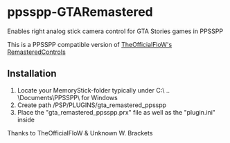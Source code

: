 # ppsspp-GTARemastered
Enables right analog stick camera control for GTA Stories games in PPSSPP

This is a PPSSPP compatible version of [TheOfficialFloW's RemasteredControls](https://github.com/TheOfficialFloW/RemasteredControls)

## Installation

1. Locate your MemoryStick-folder typically under C:\ .. \Documents\PPSSPP\ for Windows
2. Create path /PSP/PLUGINS/gta_remastered_ppsspp
3. Place the "gta_remastered_ppsspp.prx" file as well as the "plugin.ini" inside


Thanks to TheOfficialFloW & Unknown W. Brackets
